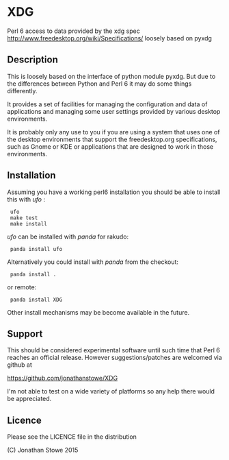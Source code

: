# XDG

Perl 6 access to data provided by the xdg spec http://www.freedesktop.org/wiki/Specifications/ loosely based on pyxdg

## Description

This is loosely based on the interface of python module pyxdg. But due to the
differences between Python and Perl 6 it may do some things differently.

It provides a set of facilities for managing the configuration and data
of applications and managing some user settings provided by various
desktop environments.

It is probably only any use to you if you are using a system that
uses one of the desktop environments that support the freedesktop.org
specifications, such as Gnome or KDE or applications that are designed
to work in those environments.

## Installation

Assuming you have a working perl6 installation you should be able to
install this with *ufo* :

     ufo
     make test
     make install

*ufo* can be installed with *panda* for rakudo:

     panda install ufo


Alternatively you could install with *panda* from the checkout:

     panda install .

or remote:

     panda install XDG 

Other install mechanisms may be become available in the future.

## Support

This should be considered experimental software until such time that
Perl 6 reaches an official release.  However suggestions/patches are
welcomed via github at

   https://github.com/jonathanstowe/XDG

I'm not able to test on a wide variety of platforms so any help there
would be appreciated.

## Licence

Please see the LICENCE file in the distribution

(C) Jonathan Stowe 2015
